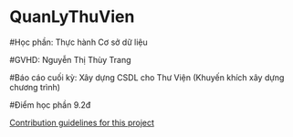 # QuanLyThuVien

#Học phần: Thực hành Cơ sở dữ liệu

#GVHD: Nguyễn Thị Thùy Trang

#Báo cáo cuối kỳ: Xây dựng CSDL cho Thư Viện (Khuyến khích xây dựng chương trình)

#Điểm học phần 9.2đ

[Contribution guidelines for this project](/QL_ThuVien.pdf)
